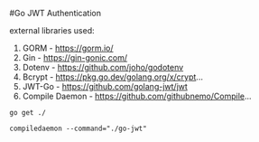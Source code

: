 #Go JWT Authentication

external libraries used:
   1. GORM - https://gorm.io/
   2. Gin - https://gin-gonic.com/
   3. Dotenv - https://github.com/joho/godotenv
   4. Bcrypt - https://pkg.go.dev/golang.org/x/crypt...
   5. JWT-Go - https://github.com/golang-jwt/jwt
   6. Compile Daemon - https://github.com/githubnemo/Compile...

```
go get ./
```

```
compiledaemon --command="./go-jwt"
```